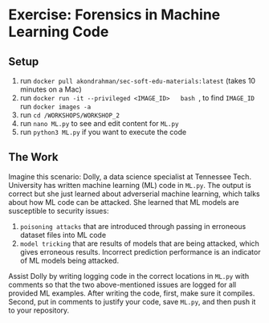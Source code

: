 # Exercise: Forensics in Machine Learning Code 

## Setup 


1. run `docker pull akondrahman/sec-soft-edu-materials:latest` (takes 10 minutes on a Mac)
2. run `docker run -it --privileged <IMAGE_ID>   bash `, to find `IMAGE_ID` run `docker images -a`
3. run `cd /WORKSHOPS/WORKSHOP_2` 
4. run `nano ML.py` to see and edit content for `ML.py` 
5. run `python3 ML.py` if you want to execute the code 

## The Work 

Imagine this scenario: Dolly, a data science specialist at Tennessee Tech. University has written machine learning (ML) code in `ML.py`. The output is correct but she just learned about adverserial machine learning, which talks about how ML code can be attacked. She learned that 
ML models are susceptible to security issues:  

1. `poisoning attacks` that are introduced through passing in erroneous dataset files into ML code 
2. `model tricking` that are results of models that are being attacked, which gives erroneous results. Incorrect prediction performance is an indicator of ML models being attacked.  

Assist Dolly by writing logging code in the correct locations in `ML.py` with comments so that the two above-mentioned issues are logged for all provided ML examples. After writing the code, first, make sure it compiles. Second, put in comments to justify your code, save `ML.py`, and then push it to your repository. 